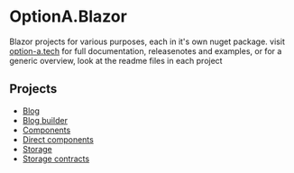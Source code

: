 # OptionA.Blazor
Blazor projects for various purposes, each in it's own nuget package.
visit [option-a.tech](https://www.option-a.tech) for full documentation, releasenotes and examples, or for a generic overview, look at the readme files in each project

## Projects
- [Blog](/OptionA.Blazor.Blog/readme.md)
- [Blog builder](/OptionA.Blazor.Blog.Builder/readme.md)
- [Components](/OptionA.Blazor.Components/readme.md)
- [Direct components](/OptionA.Blazor.Components.Direct/readme.md)
- [Storage](/OptionA.Blazor.Storage/readme.md)
- [Storage contracts](/OptionA.Blazor.Storage.Contracts/readme.md)
